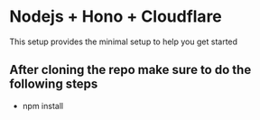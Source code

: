 # Nodejs + Hono + Cloudflare

This setup provides the minimal setup to help you get started

## After cloning the repo make sure to do the following steps
- npm install

